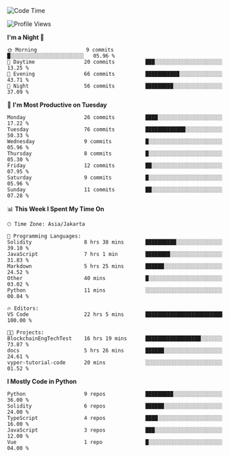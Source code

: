 <!--START_SECTION:waka-->
![Code Time](http://img.shields.io/badge/Code%20Time-1%2C517%20hrs%2011%20mins-blue)

![Profile Views](http://img.shields.io/badge/Profile%20Views-0-blue)

**I'm a Night 🦉** 

```text
🌞 Morning                9 commits           █░░░░░░░░░░░░░░░░░░░░░░░░   05.96 % 
🌆 Daytime                20 commits          ███░░░░░░░░░░░░░░░░░░░░░░   13.25 % 
🌃 Evening                66 commits          ███████████░░░░░░░░░░░░░░   43.71 % 
🌙 Night                  56 commits          █████████░░░░░░░░░░░░░░░░   37.09 % 
```
📅 **I'm Most Productive on Tuesday** 

```text
Monday                   26 commits          ████░░░░░░░░░░░░░░░░░░░░░   17.22 % 
Tuesday                  76 commits          █████████████░░░░░░░░░░░░   50.33 % 
Wednesday                9 commits           █░░░░░░░░░░░░░░░░░░░░░░░░   05.96 % 
Thursday                 8 commits           █░░░░░░░░░░░░░░░░░░░░░░░░   05.30 % 
Friday                   12 commits          ██░░░░░░░░░░░░░░░░░░░░░░░   07.95 % 
Saturday                 9 commits           █░░░░░░░░░░░░░░░░░░░░░░░░   05.96 % 
Sunday                   11 commits          ██░░░░░░░░░░░░░░░░░░░░░░░   07.28 % 
```


📊 **This Week I Spent My Time On** 

```text
🕑︎ Time Zone: Asia/Jakarta

💬 Programming Languages: 
Solidity                 8 hrs 38 mins       ██████████░░░░░░░░░░░░░░░   39.10 % 
JavaScript               7 hrs 1 min         ████████░░░░░░░░░░░░░░░░░   31.83 % 
Markdown                 5 hrs 25 mins       ██████░░░░░░░░░░░░░░░░░░░   24.52 % 
Other                    40 mins             █░░░░░░░░░░░░░░░░░░░░░░░░   03.02 % 
Python                   11 mins             ░░░░░░░░░░░░░░░░░░░░░░░░░   00.84 % 

🔥 Editors: 
VS Code                  22 hrs 5 mins       █████████████████████████   100.00 % 

🐱‍💻 Projects: 
BlockchainEngTechTest    16 hrs 19 mins      ██████████████████░░░░░░░   73.87 % 
docs                     5 hrs 26 mins       ██████░░░░░░░░░░░░░░░░░░░   24.61 % 
vyper-tutorial-code      20 mins             ░░░░░░░░░░░░░░░░░░░░░░░░░   01.52 % 
```

**I Mostly Code in Python** 

```text
Python                   9 repos             █████████░░░░░░░░░░░░░░░░   36.00 % 
Solidity                 6 repos             ██████░░░░░░░░░░░░░░░░░░░   24.00 % 
TypeScript               4 repos             ████░░░░░░░░░░░░░░░░░░░░░   16.00 % 
JavaScript               3 repos             ███░░░░░░░░░░░░░░░░░░░░░░   12.00 % 
Vue                      1 repo              █░░░░░░░░░░░░░░░░░░░░░░░░   04.00 % 
```




<!--END_SECTION:waka-->
